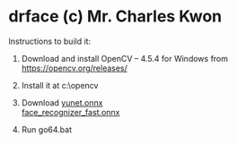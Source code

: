 # drface (c) Mr. Charles Kwon     

Instructions to build it:

1. Download and install OpenCV – 4.5.4 for Windows from https://opencv.org/releases/

2. Install it at c:\opencv

3. Download
[yunet.onnx](https://github.com/ShiqiYu/libfacedetection.train/blob/master/tasks/task1/onnx/yunet.onnx)  
[face_recognizer_fast.onnx](https://drive.google.com/file/d/1ClK9WiB492c5OZFKveF3XiHCejoOxINW/view?usp=sharing)  

4. Run go64.bat

